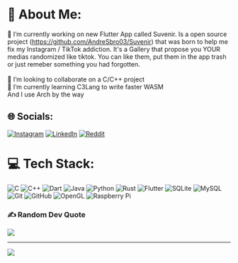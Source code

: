 # 💫 About Me:
🔭 I’m currently working on new Flutter App called Suvenir. Is a open source project (https://github.com/AndreSbro03/Suvenir) that was born to help me fix my Instagram / TikTok addiction. It's a Gallery that propose you YOUR medias randomized like tiktok. You can like them, put them in the app trash or just remeber something you had forgotten.  <br><br>👯 I’m looking to collaborate on a C/C++ project<br>🌱 I’m currently learning C3Lang to write faster WASM<br> And I use Arch by the way


## 🌐 Socials:
[![Instagram](https://img.shields.io/badge/Instagram-%23E4405F.svg?logo=Instagram&logoColor=white)](https://instagram.com/ghesbro) [![LinkedIn](https://img.shields.io/badge/LinkedIn-%230077B5.svg?logo=linkedin&logoColor=white)](https://linkedin.com/in/andresbro) [![Reddit](https://img.shields.io/badge/Reddit-%23FF4500.svg?logo=Reddit&logoColor=white)](https://reddit.com/user/Sbrogi) 

# 💻 Tech Stack:
![C](https://img.shields.io/badge/c-%2300599C.svg?style=for-the-badge&logo=c&logoColor=white) ![C++](https://img.shields.io/badge/c++-%2300599C.svg?style=for-the-badge&logo=c%2B%2B&logoColor=white) ![Dart](https://img.shields.io/badge/dart-%230175C2.svg?style=for-the-badge&logo=dart&logoColor=white) ![Java](https://img.shields.io/badge/java-%23ED8B00.svg?style=for-the-badge&logo=openjdk&logoColor=white) ![Python](https://img.shields.io/badge/python-3670A0?style=for-the-badge&logo=python&logoColor=ffdd54) ![Rust](https://img.shields.io/badge/rust-%23000000.svg?style=for-the-badge&logo=rust&logoColor=white) ![Flutter](https://img.shields.io/badge/Flutter-%2302569B.svg?style=for-the-badge&logo=Flutter&logoColor=white) ![SQLite](https://img.shields.io/badge/sqlite-%2307405e.svg?style=for-the-badge&logo=sqlite&logoColor=white) ![MySQL](https://img.shields.io/badge/mysql-4479A1.svg?style=for-the-badge&logo=mysql&logoColor=white) ![Git](https://img.shields.io/badge/git-%23F05033.svg?style=for-the-badge&logo=git&logoColor=white) ![GitHub](https://img.shields.io/badge/github-%23121011.svg?style=for-the-badge&logo=github&logoColor=white) ![OpenGL](https://img.shields.io/badge/OpenGL-%23FFFFFF.svg?style=for-the-badge&logo=opengl) ![Raspberry Pi](https://img.shields.io/badge/-RaspberryPi-C51A4A?style=for-the-badge&logo=Raspberry-Pi)

### ✍️ Random Dev Quote
![](https://quotes-github-readme.vercel.app/api?type=horizontal&theme=tokyonight)

---
[![](https://visitcount.itsvg.in/api?id=AndreSbro03&icon=0&color=3)](https://visitcount.itsvg.in)

<!-- Proudly created with GPRM ( https://gprm.itsvg.in ) -->
